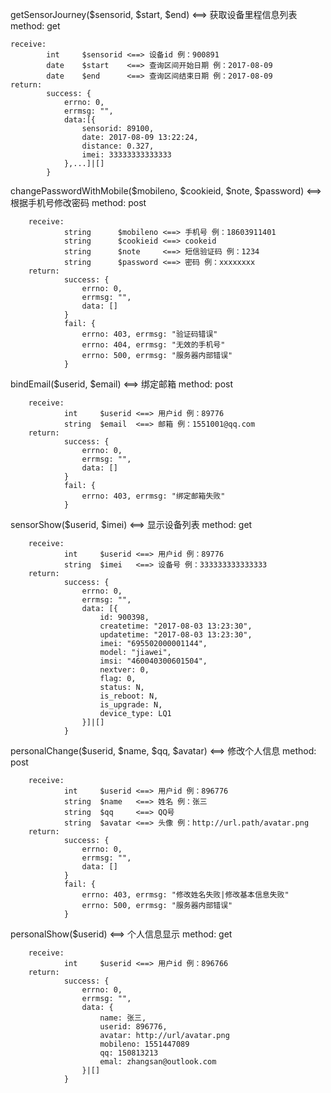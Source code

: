 getSensorJourney($sensorid, $start, $end) <==> 获取设备里程信息列表  method: get

	receive:
			int		$sensorid <==> 设备id 例：900891
			date	$start    <==> 查询区间开始日期 例：2017-08-09
			date	$end      <==> 查询区间结束日期 例：2017-08-09
	return: 
			success: { 
				errno: 0, 
				errmsg: "", 
				data:[{
					sensorid: 89100,
					date: 2017-08-09 13:22:24,
					distance: 0.327,
					imei: 33333333333333
				},...]|[] 
			}
			
changePasswordWithMobile($mobileno, $cookieid, $note, $password) <==> 根据手机号修改密码 method: post
	
		receive:
				string		$mobileno <==> 手机号 例：18603911401
				string		$cookieid <==> cookeid 
				string		$note     <==> 短信验证码 例：1234
				string		$password <==> 密码 例：xxxxxxxx
		return:
				success: {
					errno: 0,
					errmsg: "",
					data: []
				}
				fail: {
					errno: 403, errmsg: "验证码错误"
					errno: 404, errmsg: "无效的手机号"
					errno: 500, errmsg: "服务器内部错误"
				}
				
bindEmail($userid, $email) <==> 绑定邮箱 method: post

		receive: 
				int		$userid <==> 用户id 例：89776
				string	$email  <==> 邮箱 例：1551001@qq.com
		return:
				success: {
					errno: 0,
					errmsg: "",
					data: []
				}
				fail: {
					errno: 403, errmsg: "绑定邮箱失败"
				}
				
sensorShow($userid, $imei) <==> 显示设备列表 method: get

		receive:
				int		$userid <==> 用户id 例：89776
				string	$imei   <==> 设备号 例：333333333333333
		return:
				success: {
					errno: 0,
					errmsg: "",
					data: [{
						id: 900398,
						createtime: "2017-08-03 13:23:30",
						updatetime: "2017-08-03 13:23:30",
						imei: "695502000001144",
						model: "jiawei",
						imsi: "460040300601504",
						nextver: 0,
						flag: 0,
						status: N,
						is_reboot: N,
						is_upgrade: N,
						device_type: LQ1
					}]|[]
				}
				
personalChange($userid, $name, $qq, $avatar) <==> 修改个人信息 method: post

		receive:
				int		$userid <==> 用户id 例：896776
				string	$name   <==> 姓名 例：张三
				string	$qq     <==> QQ号
				string	$avatar <==> 头像 例：http://url.path/avatar.png
		return:
				success: {
					errno: 0,
					errmsg: "",
					data: []
				}
				fail: {
					errno: 403, errmsg: "修改姓名失败|修改基本信息失败"
					errno: 500, errmsg: "服务器内部错误"
				}
				
personalShow($userid) <==> 个人信息显示 method: get

		receive:
				int		$userid <==> 用户id 例：896766
		return:
				success: {
					errno: 0,
					errmsg: "",
					data: {
						name: 张三,
						userid: 896776,
						avatar: http://url/avatar.png
						mobileno: 1551447089
						qq: 150813213
						emal: zhangsan@outlook.com
					}|[]
				}